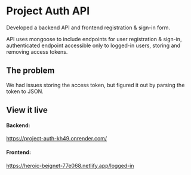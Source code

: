 # Project Auth API

Developed a backend API and frontend registration & sign-in form. 

API uses mongoose to include endpoints for user registration & sign-in, authenticated endpoint accessible only to logged-in users, storing and removing access tokens.


## The problem

We had issues storing the access token, but figured it out by parsing the token to JSON.

## View it live

#### Backend:
https://project-auth-kh49.onrender.com/

#### Frontend:
https://heroic-beignet-77e068.netlify.app/logged-in
